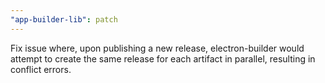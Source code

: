 ```yaml
---
"app-builder-lib": patch
---
```


Fix issue where, upon publishing a new release, electron-builder would attempt to create the same release for each artifact in parallel, resulting in conflict errors.
